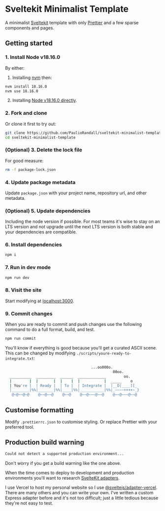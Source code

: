 # Sveltekit Minimalist Template

A minimalist [Sveltekit](https://kit.svelte.dev/) template with only [Prettier](https://prettier.io/) and a few sparse components and pages.

## Getting started

### 1. Install Node v18.16.0

By either:

1. Installing [nvm](https://github.com/nvm-sh/nvm) then:

```bash
nvm install 18.16.0
nvm use 18.16.0
```

2. Installing [Node v18.16.0 directly](https://nodejs.org/en/download/).

### 2. Fork and clone

Or clone it first to try out:

```bash
git clone https://github.com/PaulioRandall/sveltekit-minimalist-template.git
cd sveltekit-minimalist-template
```

### (Optional) 3. Delete the lock file

For good measure:

```bash
rm -f package-lock.json
```

### 4. Update package metadata

Update `package.json` with your project name, repository url, and other metadata.

### (Optional) 5. Update dependencies

Including the node version if possible. For most teams it's wise to stay on an LTS version and not upgrade until the next LTS version
is both stable and your dependencies are compatible.

### 6. Install dependencies

```bash
npm i
```

### 7. Run in dev mode

```bash
npm run dev
```

### 8. Visit the site

Start modifying at [localhost:3000](http://localhost:3000).

### 9. Commit changes

When you are ready to commit and push changes use the following command to do a full format, build, and test.

```bash
npm run commit
```

You'll know if everything is good because you'll get a curated ASCII scene. This can be changed by modifying `./scripts/youre-ready-to-integrate.txt`:

```bash
                                       ...oo000o.
                                                 00oo.
  __________  _________  ______  _____________        oo.
  |        |  |       |  |    |  |           |  _____    o
  | You're |  | Ready |  | To |  | Integrate |  |__D|____][_
  |________|%%|_______|%%|____|%%|___________|%%|_~~~~++++~_}
   @~@~~@~@    @~~@~~@    @~~@    @~~@~~~@~~@    @~~@~~~@~~@
```

## Customise formatting

Modify `.prettierrc.json` to customise styling. Or replace Prettier with your preferred tool.

## Production build warning

```bash
Could not detect a supported production environment...
```

Don't worry if you get a build warning like the one above.

When the time comes to deploy to development and production environments you'll want to research [SvelteKit adapters](https://kit.svelte.dev/docs/adapters).

I use Vercel to host my personal website so I use [@sveltejs/adapter-vercel](https://www.npmjs.com/package/@sveltejs/adapter-vercel). There are many others and you can write your own. I've written a custom Express adapter before and it's not too difficult; just a little tedious because they're not easy to test.
